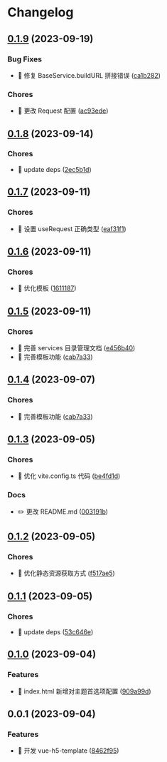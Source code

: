 # Changelog

## [0.1.9](https://github.com/l246804/vue-h5-template/compare/v0.1.8...v0.1.9) (2023-09-19)


### Bug Fixes

* 🐛 修复 BaseService.buildURL 拼接错误 ([ca1b282](https://github.com/l246804/vue-h5-template/commit/ca1b2824421f27dadf07cacef27e58d4698d6b22))


### Chores

* 🤖 更改 Request 配置 ([ac93ede](https://github.com/l246804/vue-h5-template/commit/ac93eded90c2b033a7eee22f34cd09a6c5275918))

## [0.1.8](https://github.com/l246804/vue-h5-template/compare/v0.1.7...v0.1.8) (2023-09-14)


### Chores

* 🤖 update deps ([2ec5b1d](https://github.com/l246804/vue-h5-template/commit/2ec5b1d202e1a8f80fb03d5a065f79962285977c))

## [0.1.7](https://github.com/l246804/vue-h5-template/compare/v0.1.6...v0.1.7) (2023-09-11)


### Chores

* 🤖 设置 useRequest 正确类型 ([eaf31f1](https://github.com/l246804/vue-h5-template/commit/eaf31f112d9f36d81c8accf430c4207f097a4b20))

## [0.1.6](https://github.com/l246804/vue-h5-template/compare/v0.1.5...v0.1.6) (2023-09-11)


### Chores

* 🤖 优化模板 ([1611187](https://github.com/l246804/vue-h5-template/commit/16111874838f6910af29083ed015b22c745f567d))

## [0.1.5](https://github.com/l246804/vue-h5-template/compare/v0.1.3...v0.1.5) (2023-09-11)


### Chores

* 🤖 完善 services 目录管理文档 ([e456b40](https://github.com/l246804/vue-h5-template/commit/e456b40773cff9d2601cca9b37c4be7f9d04d264))
* 🤖 完善模板功能 ([cab7a33](https://github.com/l246804/vue-h5-template/commit/cab7a33b8a35070d9deb54012631b4b2271008de))

## [0.1.4](https://github.com/l246804/vue-h5-template/compare/v0.1.3...v0.1.4) (2023-09-07)


### Chores

* 🤖 完善模板功能 ([cab7a33](https://github.com/l246804/vue-h5-template/commit/cab7a33b8a35070d9deb54012631b4b2271008de))

## [0.1.3](https://github.com/l246804/vue-h5-template/compare/v0.1.2...v0.1.3) (2023-09-05)


### Chores

* 🤖 优化 vite.config.ts 代码 ([be4fd1d](https://github.com/l246804/vue-h5-template/commit/be4fd1d4ed12d4517e6dc199db2d2fc6ac72b856))


### Docs

* ✏️ 更改 README.md ([003191b](https://github.com/l246804/vue-h5-template/commit/003191b0c8594f777520d1b30dceb0b790aafc50))

## [0.1.2](https://github.com/l246804/vue-h5-template/compare/v0.1.1...v0.1.2) (2023-09-05)


### Chores

* 🤖 优化静态资源获取方式 ([f517ae5](https://github.com/l246804/vue-h5-template/commit/f517ae57e897e0b2cca6cb3a97d8c8379bfb0b19))

## [0.1.1](https://github.com/l246804/vue-h5-template/compare/v0.1.0...v0.1.1) (2023-09-05)


### Chores

* 🤖 update deps ([53c646e](https://github.com/l246804/vue-h5-template/commit/53c646e134e6a739bd196c91e9f7ae5e90e7bb98))

## [0.1.0](https://github.com/l246804/vue-h5-template/compare/v0.0.1...v0.1.0) (2023-09-04)


### Features

* 🎸 index.html 新增对主题首选项配置 ([909a99d](https://github.com/l246804/vue-h5-template/commit/909a99d9442c7635f26c4da8c125de9864cf5233))

## 0.0.1 (2023-09-04)


### Features

* 🎸 开发 vue-h5-template ([8462f95](https://github.com/l246804/vue-h5-template/commit/8462f95092e9862f346a0d8248d144411c02aafc))